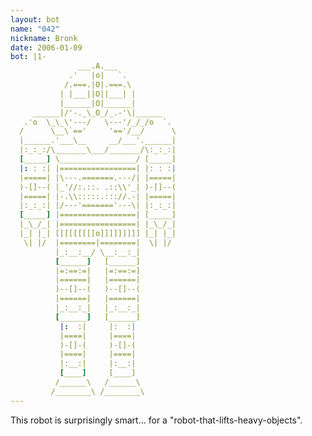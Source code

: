 ```yaml
---
layout: bot
name: "042"
nickname: Bronk
date: 2006-01-09
bot: |1-
               ___.A.___             
             .'   |o|   `.           
            /.===.|O|.===.\          
           | |___||O||___| |         
           |______|O|______|         
     ______|/'-._\_O_/_.-'\|______   
   .'o  \_\_\'---/   \---'/_/_/o  `. 
  /      \__\`=='     '=='/__/      \
  |______.'___\__     __/___'.______|
  |:_:_:/\_______\___/_______/\:_:_:|
  [_____] \_________________/ [_____]
  |: : :| |=================| |: : :|
  |=====| |\---.=======.---/| |=====|
  )-[]--( |_'//:.::. .::\\'_| )-[]--(
  |=====| |-.\\:::::.::://.-| |=====|
  |:_:_:| |/---'======='---\| |:_:_:|
  [_____] |=================| [_____]
  |_\_/_| |=================| |_\_/_|
  |_| |_| [[[[[[[[[o]]]]]]]]] |_| |_|
   \| |/  |========|========|  \| |/ 
          |_:__:__/ \__:__:_|        
          [______]   [______]        
          |=:==:=|   |=:==:=]        
          |======|   |======|        
          )--[]--(   )--[]--(        
          |======|   |======|        
          |_:__:_|   |_:__:_|        
          [______]   [______]        
           |:  :|     |:  :|         
           |====|     |====|         
           )-[]-(     )-[]-(         
           |====|     |====|         
           |:__:|     |:__:|         
           [____]     [____]         
          /______\   /______\        
         /________\ /________\       
---
```

This robot is surprisingly smart... for a "robot-that-lifts-heavy-objects".

